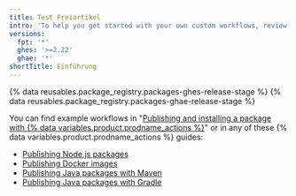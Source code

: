 ```yaml
---
title: Test Freiartikel
intro: 'To help you get started with your own custom workflows, review some example workflows for publishing packages.'
versions:
  fpt: '*'
  ghes: '>=2.22'
  ghae: '*'
shortTitle: Einführung
---
```


{% data reusables.package_registry.packages-ghes-release-stage %}
{% data reusables.package_registry.packages-ghae-release-stage %}

You can find example workflows in "[Publishing and installing a package with {% data variables.product.prodname_actions %}](/packages/managing-github-packages-using-github-actions-workflows/publishing-and-installing-a-package-with-github-actions)" or in any of these {% data variables.product.prodname_actions %} guides:

  - [Publishing Node.js packages](/actions/guides/publishing-nodejs-packages)
  - [Publishing Docker images](/actions/guides/publishing-docker-images)
  - [Publishing Java packages with Maven](/actions/guides/publishing-java-packages-with-maven)
  - [Publishing Java packages with Gradle](/actions/guides/publishing-java-packages-with-gradle)
